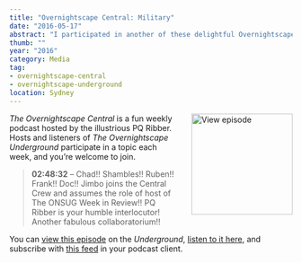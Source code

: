 ```yaml
---
title: "Overnightscape Central: Military"
date: "2016-05-17"
abstract: "I participated in another of these delightful Overnightscape Underground productions by PQ Ribber."
thumb: ""
year: "2016"
category: Media
tag:
- overnightscape-central
- overnightscape-underground
location: Sydney
---
```

<p class="show-cover"><a href="https://onsug.com/archives/20165/"><img src="" alt="View episode" style="float:right; margin:0 0 1em 2em; width:180px; height:180px;" /></a></p>

*The Overnightscape Central* is a fun weekly podcast hosted by the illustrious PQ Ribber. Hosts and listeners of *The Overnightscape Underground* participate in a topic each week, and you’re welcome to join.

> **02:48:32** – Chad!! Shambles!! Ruben!! Frank!! Doc!! Jimbo joins the Central Crew and assumes the role of host of The ONSUG Week in Review!! PQ Ribber is your humble interlocutor! Another fabulous collaboratorium!!

You can <a href="https://onsug.com/archives/20165/">view this episode</a> on the *Underground*, <a href="https://media.blubrry.com/onsug/p/onsug.com/shows/May16/onsug_May16_Central_Mil.mp3">listen to it here</a>, and subscribe with <a href="https://onsug.com/archives/category/overnightscapecentral/feed/">this feed</a> in your podcast client.
